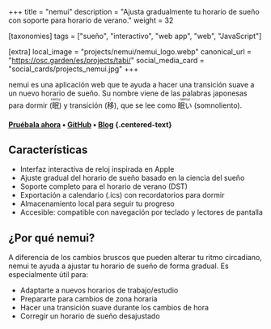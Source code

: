 +++
title = "nemui"
description = "Ajusta gradualmente tu horario de sueño con soporte para horario de verano."
weight = 32

[taxonomies]
tags = ["sueño", "interactivo", "web app", "web", "JavaScript"]

[extra]
local_image = "projects/nemui/nemui_logo.webp"
canonical_url = "https://osc.garden/es/projects/tabi/"
social_media_card = "social_cards/projects_nemui.jpg"
+++

nemui es una aplicación web que te ayuda a hacer una transición suave a un nuevo horario de sueño. Su nombre viene de las palabras japonesas para dormir (<ruby>眠<rt>nemu</rt></ruby>) y transición (<ruby>移<rt>i</rt></ruby>), que se lee como <ruby>眠い<rt>nemui</rt></ruby> (somnoliento).

#### [Pruébala ahora](https://nemui.osc.garden) • [GitHub](https://github.com/welpo/nemui) • [Blog](https://osc.garden/es/blog/nemui-sleep-schedule-planner/) {.centered-text}

## Características

- Interfaz interactiva de reloj inspirada en Apple
- Ajuste gradual del horario de sueño basado en la ciencia del sueño
- Soporte completo para el horario de verano (DST)
- Exportación a calendario (.ics) con recordatorios para dormir
- Almacenamiento local para seguir tu progreso
- Accesible: compatible con navegación por teclado y lectores de pantalla

## ¿Por qué nemui?

A diferencia de los cambios bruscos que pueden alterar tu ritmo circadiano, nemui te ayuda a ajustar tu horario de sueño de forma gradual. Es especialmente útil para:

- Adaptarte a nuevos horarios de trabajo/estudio
- Prepararte para cambios de zona horaria
- Hacer una transición suave durante los cambios de hora
- Corregir un horario de sueño desajustado
